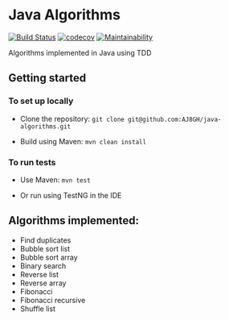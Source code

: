 Java Algorithms
===============

[![Build Status](https://app.travis-ci.com/AJ8GH/java-algorithms.svg?branch=main)](https://app.travis-ci.com/AJ8GH/java-algorithms)
[![codecov](https://codecov.io/gh/AJ8GH/java-algorithms/branch/main/graph/badge.svg?token=B4G4VW08M3)](https://codecov.io/gh/AJ8GH/java-algorithms)
[![Maintainability](https://api.codeclimate.com/v1/badges/7edd79c7d49aadd35a7d/maintainability)](https://codeclimate.com/github/AJ8GH/java-algorithms/maintainability)
 
Algorithms implemented in Java using TDD

## Getting started

### To set up locally

- Clone the repository:
`git clone git@github.com:AJ8GH/java-algorithms.git`

- Build using Maven:
`mvn clean install`

### To run tests

- Use Maven:
`mvn test`

- Or run using TestNG in the IDE 

## Algorithms implemented:
- Find duplicates
- Bubble sort list
- Bubble sort array
- Binary search
- Reverse list
- Reverse array
- Fibonacci
- Fibonacci recursive
- Shuffle list
